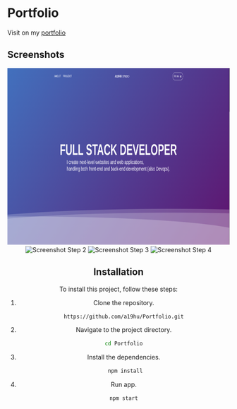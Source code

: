 # Portfolio

Visit on my [portfolio](https://portfolio-t6s1.vercel.app/)



## Screenshots
<div align="center">
  <img src="Screenshot/step1.png" alt="Screenshot Step 1" height="400">
  <img src="Screenshot/step2.jpeg" alt="Screenshot Step 2" height="400">
  <img src="Screenshot/step3.jpeg" alt="Screenshot Step 3" height="400">
  <img src="Screenshot/step4.jpeg" alt="Screenshot Step 4" height="400"
</div>


## Installation

To install this project, follow these steps:
1. Clone the repository.
   ```sh
   https://github.com/a19hu/Portfolio.git

2. Navigate to the project directory.
   ```sh
   cd Portfolio

3. Install the dependencies.
   ```sh
    npm install

4. Run app.
   ```sh
   npm start
